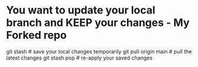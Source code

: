 # You want to update your local branch and KEEP your changes - My Forked repo

git stash             # save your local changes temporarily
git pull origin main  # pull the latest changes
git stash pop         # re-apply your saved changes